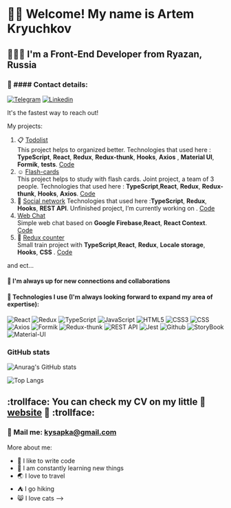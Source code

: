 # 🐱‍👤 Welcome! My name is **Artem Kryuchkov**
## 👨🏻‍💻 I'm a Front-End Developer from Ryazan, Russia
### 🤍 #### Contact details:
[![Telegram](https://img.shields.io/badge/-Telegram-282c34?style=for-the-badge&logo=telegram)](https://t.me/kysapka)
[![Linkedin](https://img.shields.io/badge/-Linkedin-282c34?style=for-the-badge&logo=linkedin&logoColor=764ABC)](https://www.linkedin.com/in/artem-kruychkov-3256a821b/)

It's the fastest way to reach out!

My projects:

1. :clipboard:  [Todolist](https://kysapka.github.io/Todolist/)   
This project helps to organized better. Technologies that used here : **TypeScript**, **React**, **Redux**, **Redux-thunk**, **Hooks**, **Axios** , **Material UI**, **Formik**, **tests**. [Code](https://github.com/Kysapka/Todolist)
2. :relaxed: [Flash-cards](https://kysapka.github.io/cards-nya-front-2-0/)  
This project helps to study with flash cards. Joint project, a team of 3 people. Technologies that used here : **TypeScript**,**React**, **Redux**, **Redux-thunk**, **Hooks**, **Axios**. 
[Code](https://github.com/Kysapka/cards-nya-front-2-0) 
3.  :space_invader: [Social network](https://kysapka.github.io/social_network_ts)
Technologies that used here :**TypeScript**, **Redux**, **Hooks**, **REST API**. Unfinished project, I’m currently working on . [Code](https://github.com/Kysapka/social_network_ts) 
4. [Web Chat](https://kysapka.github.io/Web_chat_firebase/)  
Simple web chat based on **Google Firebase**,**React**, **React Context**. [Code](https://github.com/Kysapka/Web_chat_firebase) 
5. :sheep:  [Redux counter](https://kysapka.github.io/Counter-on-React/)  
Small train project with  **TypeScript**,**React**, **Redux**, **Locale storage**,  **Hooks**, **CSS** . [Code](https://github.com/Kysapka/Counter-on-React)  

and ect...

#### 🎯 I'm  always up for new connections and collaborations
#### 🖤 Technologies I use (I'm always looking forward to expand my area of expertise):
![React](https://img.shields.io/badge/-React-282c34?style=for-the-badge&logo=react)
![Redux](https://img.shields.io/badge/-Redux-282c34?style=for-the-badge&logo=redux&logoColor=764ABC)
![TypeScript](https://img.shields.io/badge/-TypeScript-282c34?style=for-the-badge&logo=typeScript)
![JavaScript](https://img.shields.io/badge/-JavaScript-282c34?style=for-the-badge&logo=javaScript)
![HTML5](https://img.shields.io/badge/-HTML5-282c34?style=for-the-badge&logo=HTML5)
![CSS3](https://img.shields.io/badge/-CSS3-282c34?style=for-the-badge&logo=CSS3)
![CSS](https://img.shields.io/badge/-CSS_preprocessor-282c34?style=for-the-badge&logo)
![Axios](https://img.shields.io/badge/-Axios-282c34?style=for-the-badge&logo=axios)
![Formik](https://img.shields.io/badge/-Formik-282c34?style=for-the-badge&logo=formik)
![Redux-thunk](https://img.shields.io/badge/-Redux_thunk-282c34?style=for-the-badge&logo=redux_thunk)
![REST API](https://img.shields.io/badge/-REST_API-282c34?style=for-the-badge&logo=rest)
![Jest](https://img.shields.io/badge/-Jest-282c34?style=for-the-badge&logo=jest)
![Github](https://img.shields.io/badge/-Github-282c34?style=for-the-badge&logo=Github)
![StoryBook](https://img.shields.io/badge/-StoryBook-282c34?style=for-the-badge&logo=StoryBook)
![Material-UI](https://img.shields.io/badge/-Material_UI-282c34?style=for-the-badge&logo=material_design)

### GitHub stats
![Anurag's GitHub stats](https://github-readme-stats.vercel.app/api?username=Kysapka&hide=stars,contribs&show_icons=true&theme=dracula)

![Top Langs](https://github-readme-stats.vercel.app/api/top-langs/?username=Kysapka&layout=compact)

## :trollface: You can check my CV on my little :frog: [website](https://kysapka.github.io/portfolio_v2/) :frog: :trollface:

### 💌 Mail me: kysapka@gmail.com


More about me:
 - 💪 I like to write code
 - 🥅 I am constantly learning new things
 - 🌏 I love to travel
 - ⛺ I go hiking
 - 😸 I love cats
-->
